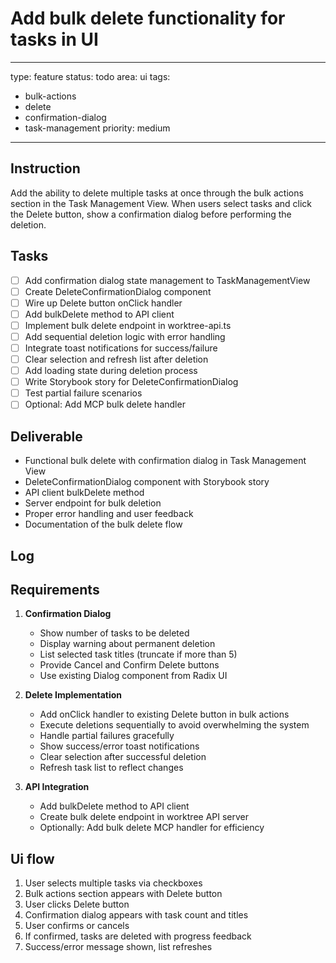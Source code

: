 # Add bulk delete functionality for tasks in UI

---
type: feature
status: todo
area: ui
tags:
  - bulk-actions
  - delete
  - confirmation-dialog
  - task-management
priority: medium
---


## Instruction
Add the ability to delete multiple tasks at once through the bulk actions section in the Task Management View. When users select tasks and click the Delete button, show a confirmation dialog before performing the deletion.

## Tasks
- [ ] Add confirmation dialog state management to TaskManagementView
- [ ] Create DeleteConfirmationDialog component
- [ ] Wire up Delete button onClick handler
- [ ] Add bulkDelete method to API client
- [ ] Implement bulk delete endpoint in worktree-api.ts
- [ ] Add sequential deletion logic with error handling
- [ ] Integrate toast notifications for success/failure
- [ ] Clear selection and refresh list after deletion
- [ ] Add loading state during deletion process
- [ ] Write Storybook story for DeleteConfirmationDialog
- [ ] Test partial failure scenarios
- [ ] Optional: Add MCP bulk delete handler

## Deliverable
- Functional bulk delete with confirmation dialog in Task Management View
- DeleteConfirmationDialog component with Storybook story
- API client bulkDelete method
- Server endpoint for bulk deletion
- Proper error handling and user feedback
- Documentation of the bulk delete flow

## Log

## Requirements
1. **Confirmation Dialog**
   - Show number of tasks to be deleted
   - Display warning about permanent deletion
   - List selected task titles (truncate if more than 5)
   - Provide Cancel and Confirm Delete buttons
   - Use existing Dialog component from Radix UI

2. **Delete Implementation**
   - Add onClick handler to existing Delete button in bulk actions
   - Execute deletions sequentially to avoid overwhelming the system
   - Handle partial failures gracefully
   - Show success/error toast notifications
   - Clear selection after successful deletion
   - Refresh task list to reflect changes

3. **API Integration**
   - Add bulkDelete method to API client
   - Create bulk delete endpoint in worktree API server
   - Optionally: Add bulk delete MCP handler for efficiency

## Ui flow
1. User selects multiple tasks via checkboxes
2. Bulk actions section appears with Delete button
3. User clicks Delete button
4. Confirmation dialog appears with task count and titles
5. User confirms or cancels
6. If confirmed, tasks are deleted with progress feedback
7. Success/error message shown, list refreshes

